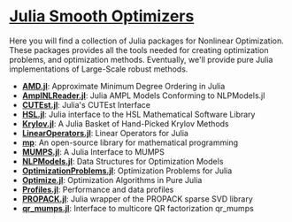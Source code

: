 # [Julia Smooth Optimizers](https://JuliaSmoothOptimizers.github.io)

Here you will find a collection of Julia packages for Nonlinear Optimization.
These packages provides all the tools needed for creating optimization problems,
and optimization methods.
Eventually, we'll provide pure Julia implementations of Large-Scale robust
methods.

- [**AMD.jl**](packages/#amdjl): Approximate Minimum Degree Ordering in Julia
- [**AmplNLReader.jl**](packages/#amplnlreaderjl): Julia AMPL Models Conforming to NLPModels.jl
- [**CUTEst.jl**](packages/#cutestjl): Julia's CUTEst Interface
- [**HSL.jl**](packages/#hsljl): Julia interface to the HSL Mathematical Software Library
- [**Krylov.jl**](packages/#krylovjl): A Julia Basket of Hand-Picked Krylov Methods
- [**LinearOperators.jl**](packages/#linearoperatorsjl): Linear Operators for Julia
- [**mp**](packages/#mp): An open-source library for mathematical programming
- [**MUMPS.jl**](packages/#mumpsjl): A Julia Interface to MUMPS
- [**NLPModels.jl**](packages/#nlpmodelsjl): Data Structures for Optimization Models
- [**OptimizationProblems.jl**](packages/#optimizationproblemsjl): Optimization Problems for Julia
- [**Optimize.jl**](packages/#optimizejl): Optimization Algorithms in Pure Julia
- [**Profiles.jl**](packages/#profilesjl): Performance and data profiles
- [**PROPACK.jl**](packages/#propackjl): Julia wrapper of the PROPACK sparse SVD library
- [**qr_mumps.jl**](packages/#qr_mumpsjl): Interface to multicore QR factorization qr_mumps

